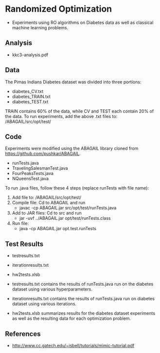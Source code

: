 # Randomized Optimization
- Experiments using RO algorithms on Diabetes data as well as classical machine learning problems.

## Analysis
- kkc3-analysis.pdf

## Data
The Pimas Indians Diabetes dataset was divided into three portions:

- diabetes_CV.txt
- diabetes_TRAIN.txt
- diabetes_TEST.txt

TRAIN contains 60% of the data, while CV and TEST each contain 20% of the data.
To run experiments, add the above .txt files to: /ABAGAIL/src/opt/test/

## Code
Experiments were modified using the ABAGAIL library cloned from https://github.com/pushkar/ABAGAIL.
- runTests.java
- TravelingSalesmanTest.java
- FourPeaksTests.java
- NQueensTest.java

To run .java files, follow these 4 steps (replace runTests with file name):

1. Add file to: /ABAGAIL/src/opt/test/
2. Compile file: Cd to ABAGAIL and run
	- javac -cp ABAGAIL.jar src/opt/test/runTests.java
3. Add to JAR files: Cd to src and run
	- jar -uvf ../ABAGAIL.jar opt/test/runTests.class
4. Run  file:
	- java -cp ABAGAIL.jar opt.test.runTests

## Test Results
- testresults.txt
- iterationresults.txt
- hw2tests.xlsb

- testresults.txt contains the results of runTests.java run on the diabetes dataset using various hyperparameters.
- iterationresults.txt contains the results of runTests.java run on diabetes dataset using various iterations.
- hw2tests.xlsb summarizes results for the diabetes dataset experiments as well as the resulting data
for each optimization problem.

## References
- http://www.cc.gatech.edu/~isbell/tutorials/mimic-tutorial.pdf